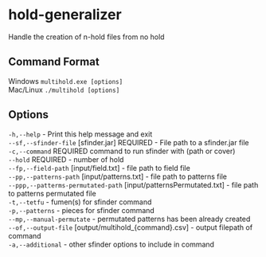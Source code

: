 # hold-generalizer

Handle the creation of n-hold files from no hold

## Command Format

Windows `multihold.exe [options]`  
Mac/Linux `./multihold [options]`

## Options

  `-h,--help`                   - Print this help message and exit  
  `--sf,--sfinder-file` [sfinder.jar] REQUIRED  - File path to a sfinder.jar file  
  `-c,--command` REQUIRED  command to run sfinder with (path or cover)  
  `--hold` REQUIRED - number of hold  
  `--fp,--field-path` [input/field.txt] - file path to field file  
  `--pp,--patterns-path` [input/patterns.txt] - file path to patterns file  
  `--ppp,--patterms-permutated-path` [input/patternsPermutated.txt] - file path to patterns permutated file  
  `-t,--tetfu`              - fumen(s) for sfinder command  
  `-p,--patterns`           - pieces for sfinder command  
  `--mp,--manual-permutate`     - permutated patterns has been already created  
  `--of,--output-file`  [output/multihold_{command}.csv] - output filepath of command  
  `-a,--additional`         - other sfinder options to include in command  
